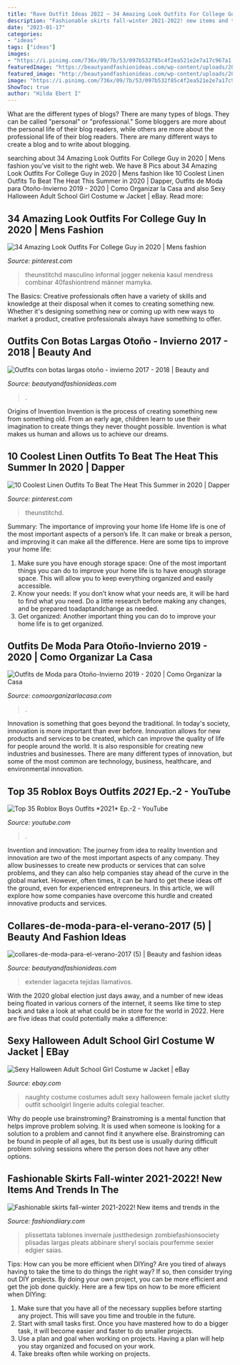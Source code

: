 ```yaml
---
title: "Rave Outfit Ideas 2022 ~ 34 Amazing Look Outfits For College Guy In 2020"
description: "Fashionable skirts fall-winter 2021-2022! new items and trends in the"
date: "2023-01-17"
categories:
- "ideas"
tags: ["ideas"]
images:
- "https://i.pinimg.com/736x/09/7b/53/097b532f85c4f2ea521e2e7a17c967a1.jpg"
featuredImage: "https://beautyandfashionideas.com/wp-content/uploads/2017/11/Outfits-con-botas-largas-otono-invierno-2017-2018-14.jpg"
featured_image: "http://beautyandfashionideas.com/wp-content/uploads/2017/03/collares-de-moda-para-el-verano-2017-5.jpg"
image: "https://i.pinimg.com/736x/09/7b/53/097b532f85c4f2ea521e2e7a17c967a1.jpg"
ShowToc: true
author: "Hilda Ebert I"
---
```



What are the different types of blogs?
There are many types of blogs. They can be called "personal" or "professional." Some bloggers are more about the personal life of their blog readers, while others are more about the professional life of their blog readers. There are many different ways to create a blog and to write about blogging.

	

		
searching about 34 Amazing Look Outfits For College Guy in 2020 | Mens fashion you've visit to the right web. We have 8 Pics about 34 Amazing Look Outfits For College Guy in 2020 | Mens fashion like 10 Coolest Linen Outfits To Beat The Heat This Summer in 2020 | Dapper, Outfits de Moda para Otoño-Invierno 2019 - 2020 | Como Organizar la Casa and also Sexy Halloween Adult School Girl Costume w Jacket | eBay. Read more:
		
    
## 34 Amazing Look Outfits For College Guy In 2020 | Mens Fashion

<img loading=lazy src="https://i.pinimg.com/736x/09/7b/53/097b532f85c4f2ea521e2e7a17c967a1.jpg" onerror="this.onerror=null;this.src='https://tse2.mm.bing.net/th?id=OIP.PmbPmz2LZ3Ta4985IKgmmQHaOr&amp;pid=15.1';" alt="34 Amazing Look Outfits For College Guy in 2020 | Mens fashion">

_Source: pinterest.com_

>theunstitchd masculino informal jogger nekenia kasul mendress combinar 40fashiontrend männer mamyka. 

	

The Basics:
Creative professionals often have a variety of skills and knowledge at their disposal when it comes to creating something new. Whether it's designing something new or coming up with new ways to market a product, creative professionals always have something to offer.

    
## Outfits Con Botas Largas Otoño - Invierno 2017 - 2018 | Beauty And

<img loading=lazy src="https://beautyandfashionideas.com/wp-content/uploads/2017/11/Outfits-con-botas-largas-otono-invierno-2017-2018-14.jpg" onerror="this.onerror=null;this.src='https://tse3.mm.bing.net/th?id=OIP.G1JBR4Q6U_BEv266ZokkYQHaQY&amp;pid=15.1';" alt="Outfits con botas largas otoño - invierno 2017 - 2018 | Beauty and">

_Source: beautyandfashionideas.com_

>. 

	

Origins of Invention
Invention is the process of creating something new from something old. From an early age, children learn to use their imagination to create things they never thought possible. Invention is what makes us human and allows us to achieve our dreams.

    
## 10 Coolest Linen Outfits To Beat The Heat This Summer In 2020 | Dapper

<img loading=lazy src="https://i.pinimg.com/736x/24/54/cb/2454cbcd08233c4cbd91e1fde1308b3a.jpg" onerror="this.onerror=null;this.src='https://tse1.mm.bing.net/th?id=OIP.RsjY6dLEhTeujN_QzjLAdgHaMv&amp;pid=15.1';" alt="10 Coolest Linen Outfits To Beat The Heat This Summer in 2020 | Dapper">

_Source: pinterest.com_

>theunstitchd. 

	

Summary: The importance of improving your home life
Home life is one of the most important aspects of a person’s life. It can make or break a person, and improving it can make all the difference. Here are some tips to improve your home life: 
1. Make sure you have enough storage space: One of the most important things you can do to improve your home life is to have enough storage space. This will allow you to keep everything organized and easily accessible. 
2. Know your needs: If you don’t know what your needs are, it will be hard to find what you need. Do a little research before making any changes, and be prepared toadaptandchange as needed. 
3. Get organized: Another important thing you can do to improve your home life is to get organized.

    
## Outfits De Moda Para Otoño-Invierno 2019 - 2020 | Como Organizar La Casa

<img loading=lazy src="https://comoorganizarlacasa.com/wp-content/uploads/2017/09/outfits-de-moda-para-otono-invierno-2017-2018-29.jpg" onerror="this.onerror=null;this.src='https://tse2.mm.bing.net/th?id=OIP.hV3Myxx2Z85FIY6z9ntvIAHaLH&amp;pid=15.1';" alt="Outfits de Moda para Otoño-Invierno 2019 - 2020 | Como Organizar la Casa">

_Source: comoorganizarlacasa.com_

>. 

	

Innovation is something that goes beyond the traditional. In today's society, innovation is more important than ever before. Innovation allows for new products and services to be created, which can improve the quality of life for people around the world. It is also responsible for creating new industries and businesses. There are many different types of innovation, but some of the most common are technology, business, healthcare, and environmental innovation.

    
## Top 35 Roblox Boys Outfits *2021* Ep.-2 - YouTube

<img loading=lazy src="https://i.ytimg.com/vi/JNKlL7kUQ0Q/maxresdefault.jpg" onerror="this.onerror=null;this.src='https://tse3.mm.bing.net/th?id=OIP.fivzv0MICiUdvYHx1-hCpAHaEK&amp;pid=15.1';" alt="Top 35 Roblox Boys Outfits *2021* Ep.-2 - YouTube">

_Source: youtube.com_

>. 

	

Invention and innovation: The journey from idea to reality
Invention and innovation are two of the most important aspects of any company. They allow businesses to create new products or services that can solve problems, and they can also help companies stay ahead of the curve in the global market. However, often times, it can be hard to get these ideas off the ground, even for experienced entrepreneurs. In this article, we will explore how some companies have overcome this hurdle and created innovative products and services.

    
## Collares-de-moda-para-el-verano-2017 (5) | Beauty And Fashion Ideas

<img loading=lazy src="http://beautyandfashionideas.com/wp-content/uploads/2017/03/collares-de-moda-para-el-verano-2017-5.jpg" onerror="this.onerror=null;this.src='https://tse1.mm.bing.net/th?id=OIP.HGbVGQsyQZtwprQ1oeIdrwHaLH&amp;pid=15.1';" alt="collares-de-moda-para-el-verano-2017 (5) | Beauty and fashion ideas">

_Source: beautyandfashionideas.com_

>extender lagaceta tejidas llamativos. 

	

With the 2020 global election just days away, and a number of new ideas being floated in various corners of the internet, it seems like time to step back and take a look at what could be in store for the world in 2022. Here are five ideas that could potentially make a difference: 

    
## Sexy Halloween Adult School Girl Costume W Jacket | EBay

<img loading=lazy src="http://i.ebayimg.com/images/i/170760377399-0-1/s-l1000.jpg" onerror="this.onerror=null;this.src='https://tse1.mm.bing.net/th?id=OIP.Fk7xtsHpEuGSdbG296X9ugAAAA&amp;pid=15.1';" alt="Sexy Halloween Adult School Girl Costume w Jacket | eBay">

_Source: ebay.com_

>naughty costume costumes adult sexy halloween female jacket slutty outfit schoolgirl lingerie adults colegial teacher. 

	

Why do people use brainstroming?
Brainstroming is a mental function that helps improve problem solving. It is used when someone is looking for a solution to a problem and cannot find it anywhere else. Brainstroming can be found in people of all ages, but its best use is usually during difficult problem solving sessions where the person does not have any other options.

    
## Fashionable Skirts Fall-winter 2021-2022! New Items And Trends In The

<img loading=lazy src="https://fashiondiiary.com/wp-content/uploads/2021/07/modnye-yubki-20.jpg" onerror="this.onerror=null;this.src='https://tse2.mm.bing.net/th?id=OIP.3oB2lt__d-m7Yxc_tCJwKwHaLI&amp;pid=15.1';" alt="Fashionable skirts fall-winter 2021-2022! New items and trends in the">

_Source: fashiondiiary.com_

>plissettata tablones invernale justthedesign zombiefashionsociety plisadas largas pleats abbinare sheryl sociais pourfemme sexier edgier saias. 

	

Tips: How can you be more efficient when DIYing?
Are you tired of always having to take the time to do things the right way? If so, then consider trying out DIY projects. By doing your own project, you can be more efficient and get the job done quickly. Here are a few tips on how to be more efficient when DIYing: 
1. Make sure that you have all of the necessary supplies before starting any project. This will save you time and trouble in the future.
2. Start with small tasks first. Once you have mastered how to do a bigger task, it will become easier and faster to do smaller projects. 
3. Use a plan and goal when working on projects. Having a plan will help you stay organized and focused on your work. 
4. Take breaks often while working on projects.

